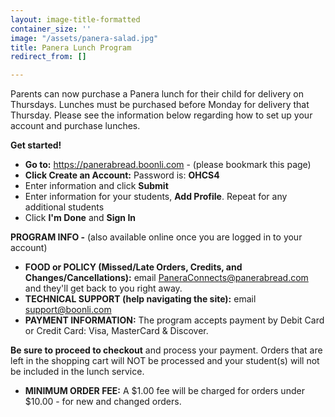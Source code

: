 ```yaml
---
layout: image-title-formatted
container_size: ''
image: "/assets/panera-salad.jpg"
title: Panera Lunch Program
redirect_from: []

---
```

Parents can now purchase a Panera lunch for their child for delivery on Thursdays. Lunches must be purchased before Monday for delivery that Thursday. Please see the information below regarding how to set up your account and purchase lunches.

**Get started!**

* **Go to:** <a href="https://panerabread.boonli.com" target="_blank">https://panerabread.boonli.com</a> - (please bookmark this page)
* **Click Create an Account:** Password is: **OHCS4**
* Enter information and click **Submit**
* Enter information for your students, **Add Profile**. Repeat for any additional students
* Click **I'm Done** and **Sign In**

**PROGRAM INFO -** (also available online once you are logged in to your account)

* **FOOD or POLICY (Missed/Late Orders, Credits, and Changes/Cancellations):** email [PaneraConnects@panerabread.com]() and they'll get back to you right away.
* **TECHNICAL SUPPORT (help navigating the site):** email [support@boonli.com]()
* **PAYMENT INFORMATION:** The program accepts payment by Debit Card or Credit Card: Visa, MasterCard & Discover.

**Be sure to proceed to checkout** and process your payment. Orders that are left in the shopping cart will NOT be processed and your student(s) will not be included in the lunch service.

* **MINIMUM ORDER FEE:** A $1.00 fee will be charged for orders under $10.00 - for new and changed orders.